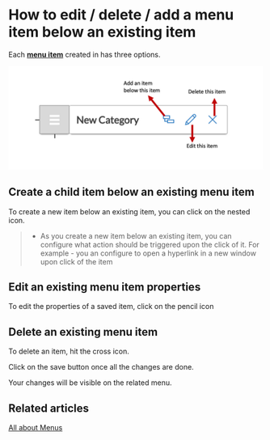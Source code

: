 # How to edit / delete / add a menu item below an existing item

Each [**menu item**](</docs/Rapid/2-User Manual/glossary/glossary.md#menu-item> "Menu item") created in has three options.

![8.png](./downloaded_image_1705285637656.png)


## Create a child item below an existing menu item

To create a new item below an existing item, you can click on the nested icon.
 >- As you create a new item below an existing item, you can configure what action should be triggered upon the click of it. For example - you an configure to open a hyperlink in a new window upon click of the item
    

## Edit an existing menu item properties

To edit the properties of a saved item, click on the pencil icon

## Delete an existing menu item 

To delete an item, hit the cross icon.

Click on the save button once all the changes are done.

Your changes will be visible on the related menu.


## Related articles

[All about Menus](/docs/Rapid/3-Keyper%20Manual/2-Designer/3-Menus/3-Menus.md "All about Menus in Dezigna")